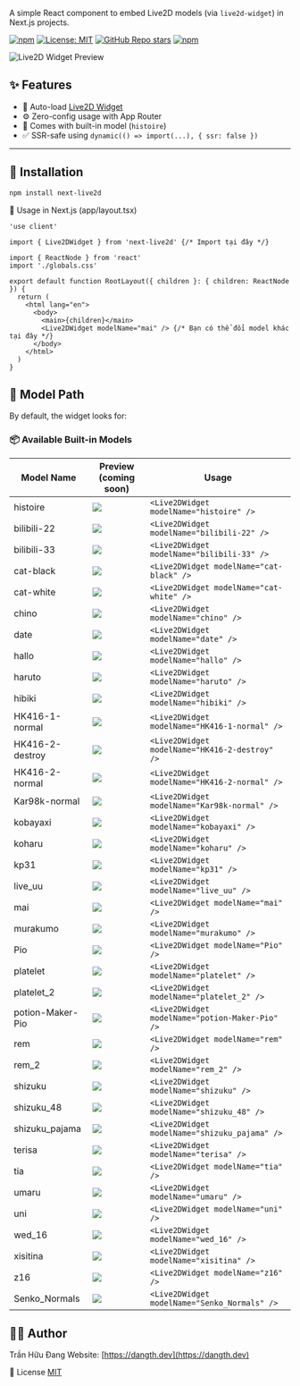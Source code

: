 A simple React component to embed Live2D models (via `live2d-widget`) in Next.js projects.

[![npm](https://img.shields.io/npm/v/next-live2d?style=flat-square)](https://www.npmjs.com/package/next-live2d)
[![License: MIT](https://img.shields.io/badge/license-MIT-blue.svg?style=flat-square)](LICENSE)
[![GitHub Repo stars](https://img.shields.io/github/stars/dangtranhuu/next-live2d?style=social)](https://github.com/dangtranhuu/next-live2d)
[![npm](https://img.shields.io/npm/dm/next-live2d.svg)](https://www.npmjs.com/package/next-live2d)




![Live2D Widget Preview](./public/main.gif)

## ✨ Features

- 🧠 Auto-load [Live2D Widget](https://github.com/xiazeyu/live2d-widget.js)
- ⚙️ Zero-config usage with App Router
- 🎒 Comes with built-in model (`histoire`)
- ✅ SSR-safe using `dynamic(() => import(...), { ssr: false })`

---

## 🚀 Installation

```bash
npm install next-live2d
```


🧩 Usage in Next.js (app/layout.tsx)
```tsx
'use client'

import { Live2DWidget } from 'next-live2d' {/* Import tại đây */}

import { ReactNode } from 'react'
import './globals.css'

export default function RootLayout({ children }: { children: ReactNode }) {
  return (
    <html lang="en">
      <body>
        <main>{children}</main>
        <Live2DWidget modelName="mai" /> {/* Bạn có thể đổi model khác tại đây */}
      </body>
    </html>
  )
}
```


## 📁 Model Path
By default, the widget looks for:

### 📦 Available Built-in Models

| Model Name           | Preview (coming soon)         | Usage                                |
|----------------------|-------------------------------|--------------------------------------|
| histoire             | ![](./public/models/histoire.png)    | `<Live2DWidget modelName="histoire" />`             |
| bilibili-22          | ![](./public/models/bilibili-22.png)     | `<Live2DWidget modelName="bilibili-22" />`          |
| bilibili-33          | ![](./public/models/bilibili-33.png)    | `<Live2DWidget modelName="bilibili-33" />`          |
| cat-black            | ![](./public/models/cat-black.png)    | `<Live2DWidget modelName="cat-black" />`            |
| cat-white            | ![](./public/models/cat-white.png)   | `<Live2DWidget modelName="cat-white" />`            |
| chino                | ![](./public/models/chino.png)   | `<Live2DWidget modelName="chino" />`                |
| date                 | ![](./public/models/date.png)      | `<Live2DWidget modelName="date" />`                 |
| hallo                | ![](./public/models/hallo.png)       | `<Live2DWidget modelName="hallo" />`                |
| haruto               | ![](./public/models/haruto.png)        | `<Live2DWidget modelName="haruto" />`               |
| hibiki               | ![](./public/models/hibiki.png)     | `<Live2DWidget modelName="hibiki" />`               |
| HK416-1-normal       | ![](./public/models/HK416-1-normal.png)      | `<Live2DWidget modelName="HK416-1-normal" />`       |
| HK416-2-destroy      | ![](./public/models/HK416-2-destroy.png)   | `<Live2DWidget modelName="HK416-2-destroy" />`      |
| HK416-2-normal       | ![](./public/models/HK416-2-normal.png)     | `<Live2DWidget modelName="HK416-2-normal" />`       |
| Kar98k-normal        | ![](./public/models/Kar98k-normal.png)  | `<Live2DWidget modelName="Kar98k-normal" />`        |
| kobayaxi             | ![](./public/models/kobayaxi.png)  | `<Live2DWidget modelName="kobayaxi" />`             |
| koharu               | ![](./public/models/koharu.png)     | `<Live2DWidget modelName="koharu" />`               |
| kp31                 | ![](./public/models/kp31.png)     | `<Live2DWidget modelName="kp31" />`                 |
| live_uu              | ![](./public/models/live_uu.png)  | `<Live2DWidget modelName="live_uu" />`              |
| mai                  | ![](./public/models/mai.png)    | `<Live2DWidget modelName="mai" />`                  |
| murakumo             | ![](./public/models/murakumo.png)   | `<Live2DWidget modelName="murakumo" />`             |
| Pio                  | ![](./public/models/Pio.png)    | `<Live2DWidget modelName="Pio" />`                  |
| platelet             | ![](./public/models/platelet.png)   | `<Live2DWidget modelName="platelet" />`             |
| platelet_2           | ![](./public/models/platelet_2.png)    | `<Live2DWidget modelName="platelet_2" />`           |
| potion-Maker-Pio     | ![](./public/models/potion-Maker-Pio.png)  | `<Live2DWidget modelName="potion-Maker-Pio" />`     |
| rem                  | ![](./public/models/rem.png)    | `<Live2DWidget modelName="rem" />`                  |
| rem_2                | ![](./public/models/rem_2.png)       | `<Live2DWidget modelName="rem_2" />`                |
| shizuku              | ![](./public/models/shizuku.png)      | `<Live2DWidget modelName="shizuku" />`              |
| shizuku_48           | ![](./public/models/shizuku_48.png)     | `<Live2DWidget modelName="shizuku_48" />`           |
| shizuku_pajama       | ![](./public/models/shizuku_pajama.png)     | `<Live2DWidget modelName="shizuku_pajama" />`       |
| terisa               | ![](./public/models/terisa.png)      | `<Live2DWidget modelName="terisa" />`               |
| tia                  | ![](./public/models/tia.png)     | `<Live2DWidget modelName="tia" />`                  |
| umaru                | ![](./public/models/umaru.png)    | `<Live2DWidget modelName="umaru" />`                |
| uni                  | ![](./public/models/uni.png)       | `<Live2DWidget modelName="uni" />`                  |
| wed_16               | ![](./public/models/wed_16.png)     | `<Live2DWidget modelName="wed_16" />`               |
| xisitina             | ![](./public/models/xisitina.png)      | `<Live2DWidget modelName="xisitina" />`             |
| z16                  | ![](./public/models/z16.png)       | `<Live2DWidget modelName="z16" />`                  |
| Senko_Normals        | ![](./public/models/Senko_Normals.png)    | `<Live2DWidget modelName="Senko_Normals" />`        |


## 🧑‍💻 Author
Trần Hữu Đang
Website: [https://dangth.dev](https://dangth.dev)

📝 License
[MIT]()
